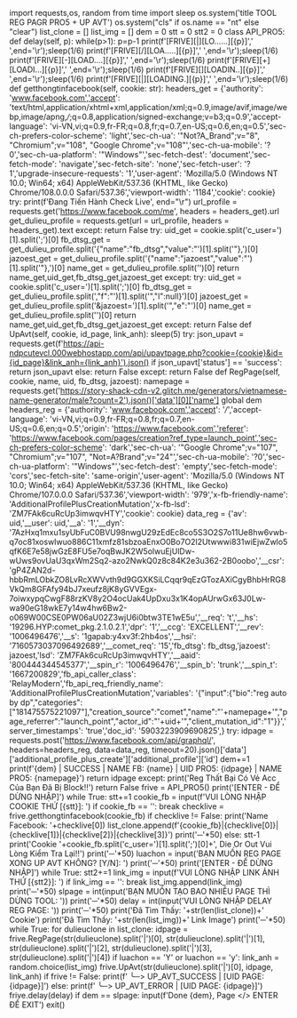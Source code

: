 import requests,os, random
from time import sleep
os.system('title TOOL REG PAGR PRO5 + UP AVT')
os.system("cls" if os.name == "nt" else "clear")
list_clone = []
list_img = []
dem = 0
stt = 0
stt2 = 0
class API_PRO5:
    def delay(self, p):
        while(p>1):
            p=p-1
            print(f'[FRIVE][|][LO......][{p}]','     ',end='\r');sleep(1/6)
            print(f'[FRIVE][/][LOA.....][{p}]','     ',end='\r');sleep(1/6)
            print(f'[FRIVE][-][LOAD....][{p}]','     ',end='\r');sleep(1/6)
            print(f'[FRIVE][+][LOADI...][{p}]','     ',end='\r');sleep(1/6)
            print(f'[FRIVE][\][LOADIN..][{p}]','     ',end='\r');sleep(1/6)
            print(f'[FRIVE][|][LOADING.][{p}]','     ',end='\r');sleep(1/6)
    def getthongtinfacebook(self, cookie: str):
        headers_get = {'authority': 'www.facebook.com','accept': 'text/html,application/xhtml+xml,application/xml;q=0.9,image/avif,image/webp,image/apng,*/*;q=0.8,application/signed-exchange;v=b3;q=0.9','accept-language': 'vi-VN,vi;q=0.9,fr-FR;q=0.8,fr;q=0.7,en-US;q=0.6,en;q=0.5','sec-ch-prefers-color-scheme': 'light','sec-ch-ua': '"Not?A_Brand";v="8", "Chromium";v="108", "Google Chrome";v="108"','sec-ch-ua-mobile': '?0','sec-ch-ua-platform': '"Windows"','sec-fetch-dest': 'document','sec-fetch-mode': 'navigate','sec-fetch-site': 'none','sec-fetch-user': '?1','upgrade-insecure-requests': '1','user-agent': 'Mozilla/5.0 (Windows NT 10.0; Win64; x64) AppleWebKit/537.36 (KHTML, like Gecko) Chrome/108.0.0.0 Safari/537.36','viewport-width': '1184','cookie': cookie}
        try:
            print(f'Đang Tiến Hành Check Live', end="\r")
            url_profile = requests.get('https://www.facebook.com/me', headers = headers_get).url
            get_dulieu_profile = requests.get(url = url_profile, headers = headers_get).text
        except:
            return False
        try:
            uid_get = cookie.split('c_user=')[1].split(';')[0]
            fb_dtsg_get = get_dulieu_profile.split('{"name":"fb_dtsg","value":"')[1].split('"},')[0]
            jazoest_get = get_dulieu_profile.split('{"name":"jazoest","value":"')[1].split('"},')[0]
            name_get = get_dulieu_profile.split('<title>')[1].split('</title>')[0]
            return name_get,uid_get,fb_dtsg_get,jazoest_get
        except:
            try:
                uid_get = cookie.split('c_user=')[1].split(';')[0]
                fb_dtsg_get = get_dulieu_profile.split(',"f":"')[1].split('","l":null}')[0]
                jazoest_get = get_dulieu_profile.split('&jazoest=')[1].split('","e":"')[0]
                name_get = get_dulieu_profile.split('<title>')[1].split('</title>')[0]
                return name_get,uid_get,fb_dtsg_get,jazoest_get
            except:
                return False
    def UpAvt(self, cookie, id_page, link_anh):
        sleep(5)
        try:
            json_upavt =  requests.get(f'https://api-ndpcutevcl.000webhostapp.com/api/upavtpage.php?cookie={cookie}&id={id_page}&link_anh={link_anh}').json()
            if json_upavt['status'] == 'success':
                return json_upavt
            else:
                return False
        except:
            return False
    def RegPage(self, cookie, name, uid, fb_dtsg, jazoest):
        namepage = requests.get('https://story-shack-cdn-v2.glitch.me/generators/vietnamese-name-generator/male?count=2').json()['data'][0]['name']
        global dem
        headers_reg = {'authority': 'www.facebook.com','accept': '*/*','accept-language': 'vi-VN,vi;q=0.9,fr-FR;q=0.8,fr;q=0.7,en-US;q=0.6,en;q=0.5','origin': 'https://www.facebook.com','referer': 'https://www.facebook.com/pages/creation?ref_type=launch_point','sec-ch-prefers-color-scheme': 'dark','sec-ch-ua': '"Google Chrome";v="107", "Chromium";v="107", "Not=A?Brand";v="24"','sec-ch-ua-mobile': '?0','sec-ch-ua-platform': '"Windows"','sec-fetch-dest': 'empty','sec-fetch-mode': 'cors','sec-fetch-site': 'same-origin','user-agent': 'Mozilla/5.0 (Windows NT 10.0; Win64; x64) AppleWebKit/537.36 (KHTML, like Gecko) Chrome/107.0.0.0 Safari/537.36','viewport-width': '979','x-fb-friendly-name': 'AdditionalProfilePlusCreationMutation','x-fb-lsd': 'ZM7FAk6cuRcUp3imwqvHTY','cookie': cookie}
        data_reg = {'av': uid,'__user': uid,'__a': '1','__dyn': '7AzHxq1mxu1syUbFuC0BVU98nwgU29zEdEc8co5S3O2S7o11Ue8hw6vwb-q7oc81xoswIwuo886C11xmfz81sbzoaEnxO0Bo7O2l2Utwwwi831wiEjwZwlo5qfK6E7e58jwGzE8FU5e7oqBwJK2W5olwuEjUlDw-wUws9ovUaU3qxWm2Sq2-azo2NwkQ0z8c84K2e3u362-2B0oobo','__csr': 'gP4ZAN2d-hbbRmLObkZO8LvRcXWVvth9d9GGXKSiLCqqr9qEzGTozAXiCgyBhbHrRG8VkQm8GFAfy94bJ7xeufz8jK8yGVVEgx-7oiwxypqCwgF88rzKV8y2O4ocUak4UpDxu3x1K4opAUrwGx63J0Lw-wa90eG18wkE7y14w4hw6Bw2-o069W00CSE0PW06aU02Z3wjU6i0btw3TE1wE5u','__req': 't','__hs': '19296.HYP:comet_pkg.2.1.0.2.1','dpr': '1','__ccg': 'EXCELLENT','__rev': '1006496476','__s': '1gapab:y4xv3f:2hb4os','__hsi': '7160573037096492689','__comet_req': '15','fb_dtsg': fb_dtsg,'jazoest': jazoest,'lsd': 'ZM7FAk6cuRcUp3imwqvHTY','__aaid': '800444344545377','__spin_r': '1006496476','__spin_b': 'trunk','__spin_t': '1667200829','fb_api_caller_class': 'RelayModern','fb_api_req_friendly_name': 'AdditionalProfilePlusCreationMutation','variables': '{"input":{"bio":"reg auto by dp","categories":["181475575221097"],"creation_source":"comet","name":"'+namepage+'","page_referrer":"launch_point","actor_id":"'+uid+'","client_mutation_id":"1"}}','server_timestamps': 'true','doc_id': '5903223909690825',}
        try:
            idpage = requests.post('https://www.facebook.com/api/graphql/', headers=headers_reg, data=data_reg, timeout=20).json()['data']['additional_profile_plus_create']['additional_profile']['id']
            dem+=1
            print(f'{dem} | SUCCESS | NAME FB: {name} | UID PRO5: {idpage} | NAME PRO5: {namepage}')
            return idpage
        except:
            print('Reg Thất Bại Có Vẻ Acc Của Bạn Đã Bị Block!!')
            return False
frive = API_PRO5()
print('[ENTER - ĐỂ DỪNG NHẬP]')
while True:
    stt+=1
    cookie_fb = input(f'VUI LÒNG NHẬP COOKIE THỨ [{stt}]: ')
    if cookie_fb == '':
        break
    checklive = frive.getthongtinfacebook(cookie_fb)
    if checklive != False:
        print('Name Facebook: '+checklive[0])
        list_clone.append(f'{cookie_fb}|{checklive[0]}|{checklive[1]}|{checklive[2]}|{checklive[3]}')
        print('─'*50)
    else:
        stt-1
        print('Cookie '+cookie_fb.split('c_user=')[1].split(';')[0]+', Die Or Out Vui Lòng Kiểm Tra Lại!!')
print('─'*50)
luachon = input('BẠN MUỐN REG PAGE XONG UP AVT KHÔNG? [Y/N]: ')
print('─'*50)
print('[ENTER - ĐỂ DỪNG NHẬP]')
while True:
    stt2+=1 
    link_img = input(f'VUI LÒNG NHẬP LINK ẢNH THỨ [{stt2}]: ')
    if link_img == '':
        break
    list_img.append(link_img)
print('─'*50)
slpage = int(input('BẠN MUỐN TẠO BAO NHIÊU PAGE THÌ DỪNG TOOL: '))
print('─'*50)
delay = int(input('VUI LÒNG NHẬP DELAY REG PAGE: '))
print('─'*50)
print('Đã Tìm Thấy: '+str(len(list_clone))+' Cookie')
print('Đã Tìm Thấy: '+str(len(list_img))+' Link Image')
print('─'*50)
while True:
    for dulieuclone in list_clone:
        idpage = frive.RegPage(str(dulieuclone).split('|')[0], str(dulieuclone).split('|')[1], str(dulieuclone).split('|')[2], str(dulieuclone).split('|')[3], str(dulieuclone).split('|')[4])
        if luachon == 'Y' or luachon == 'y':
            link_anh = random.choice(list_img)
            frive.UpAvt(str(dulieuclone).split('|')[0], idpage, link_anh)
            if frive != False:
                print(f' ╰─> UP_AVT_SUCCESS | [UID PAGE: {idpage}]')
            else:
                print(f' ╰─> UP_AVT_ERROR | [UID PAGE: {idpage}]')
        frive.delay(delay)
        if dem == slpage:
            input(f'Done {dem}, Page </> ENTER ĐỂ EXIT')
            exit()

